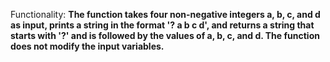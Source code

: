 Functionality: **The function takes four non-negative integers a, b, c, and d as input, prints a string in the format '? a b c d', and returns a string that starts with '?' and is followed by the values of a, b, c, and d. The function does not modify the input variables.**